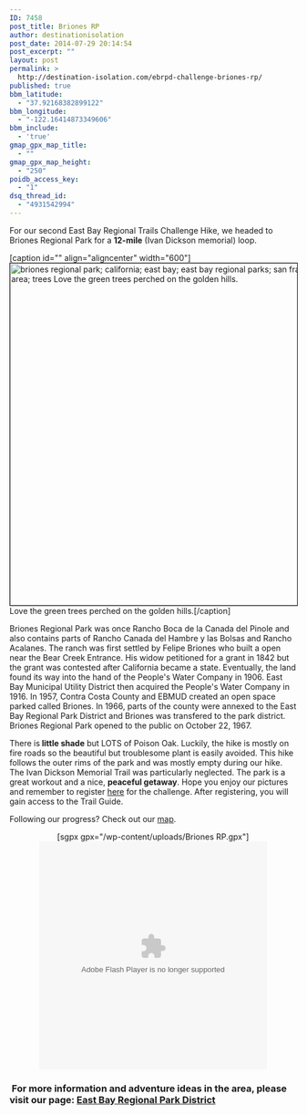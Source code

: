 ```yaml
---
ID: 7458
post_title: Briones RP
author: destinationisolation
post_date: 2014-07-29 20:14:54
post_excerpt: ""
layout: post
permalink: >
  http://destination-isolation.com/ebrpd-challenge-briones-rp/
published: true
bbm_latitude:
  - "37.92168382899122"
bbm_longitude:
  - "-122.16414873349606"
bbm_include:
  - 'true'
gmap_gpx_map_title:
  - ""
gmap_gpx_map_height:
  - "250"
poidb_access_key:
  - "1"
dsq_thread_id:
  - "4931542994"
---
```

For our second East Bay Regional Trails Challenge Hike, we headed to Briones Regional Park for a <strong>12-mile</strong> (Ivan Dickson memorial) loop.

[caption id="" align="aligncenter" width="600"]<a href="http://photos.destination-isolation.com/East-Bay-Regional-Park-Distric/Briones-RP/i-nR6q2KH" target="_blank"><img class="aligncenter" style="border: 1px solid black;" title="DSC_1041.jpg" src="http://photos.destination-isolation.com/East-Bay-Regional-Park-Distric/Briones-RP/i-nR6q2KH/0/M/DSC_1041-M.jpg" alt="briones regional park; california; east bay; east bay regional parks; san francisco bay area; trees Love the green trees perched on the golden hills." width="600" /></a> Love the green trees perched on the golden hills.[/caption]

Briones Regional Park was once Rancho Boca de la Canada del Pinole and also contains parts of Rancho Canada del Hambre y las Bolsas and Rancho Acalanes. The ranch was first settled by Felipe Briones who built a open near the Bear Creek Entrance. His widow petitioned for a grant in 1842 but the grant was contested after California became a state. Eventually, the land found its way into the hand of the People's Water Company in 1906. East Bay Municipal Utility District then acquired the People's Water Company in 1916. In 1957, Contra Costa County and EBMUD created an open space parked called Briones. In 1966, parts of the county were annexed to the East Bay Regional Park District and Briones was transfered to the park district. Briones Regional Park opened to the public on October 22, 1967.

There is<strong> little shade</strong> but LOTS of Poison Oak. Luckily, the hike is mostly on fire roads so the beautiful but troublesome plant is easily avoided. This hike follows the outer rims of the park and was mostly empty during our hike. The Ivan Dickson Memorial Trail was particularly neglected. The park is a great workout and a nice, <strong>peaceful getaway</strong>. Hope you enjoy our pictures and remember to register <a title="EBRPD Foundation" href="http://www.regionalparksfoundation.org/" target="_blank">here</a> for the challenge. After registering, you will gain access to the Trail Guide.

Following our progress? Check out our <a title="Trail Challenge Map" href="http://multiplottr.com/?map_id=55625&amp;" target="_blank">map</a>.
<div align="center">[sgpx gpx="/wp-content/uploads/Briones RP.gpx"]</div>
<div align="center"><object id="ssidx" width="400" height="400" classid="clsid:D27CDB6E-AE6D-11cf-96B8-444553540000"><param name="movie" value="http://cdn.smugmug.com/ria/ShizamSlides-2013072402.swf" /><param name="flashVars" value="AlbumID=44307702&amp;AlbumKey=NSgvR2&amp;transparent=true&amp;bgColor=&amp;borderThickness=&amp;borderColor=&amp;useInside=&amp;endPoint=&amp;mainHost=cdn.smugmug.com&amp;VersionNos=2013072402&amp;width=400&amp;height=400&amp;clickToImage=true&amp;captions=true&amp;showThumbs=true&amp;autoStart=true&amp;showSpeed=true&amp;pageStyle=black&amp;showButtons=true&amp;randomStart=false&amp;randomize=true&amp;splash=http%3A%2F%2Fwww.smugmug.com%2Fimg%2Fria%2FShizamSlides%2Fsmugmug_black.png&amp;splashDelay=0&amp;crossFadeSpeed=350" /><param name="wmode" value="transparent" /><param name="allowNetworking" value="all" /><param name="allowScriptAccess" value="always" /><embed src="http://cdn.smugmug.com/ria/ShizamSlides-2013072402.swf" flashvars="AlbumID=44307702&amp;AlbumKey=NSgvR2&amp;transparent=true&amp;bgColor=&amp;borderThickness=&amp;borderColor=&amp;useInside=&amp;endPoint=&amp;mainHost=cdn.smugmug.com&amp;VersionNos=2013072402&amp;width=400&amp;height=400&amp;clickToImage=true&amp;captions=true&amp;showThumbs=true&amp;autoStart=true&amp;showSpeed=true&amp;pageStyle=black&amp;showButtons=true&amp;randomStart=false&amp;randomize=true&amp;splash=http%3A%2F%2Fwww.smugmug.com%2Fimg%2Fria%2FShizamSlides%2Fsmugmug_black.png&amp;splashDelay=0&amp;crossFadeSpeed=350" width="400" height="400" wmode="transparent" type="application/x-shockwave-flash" allowscriptaccess="always" allownetworking="all" /></object></div>
<h3> For more information and adventure ideas in the area, please visit our page: <a title="East Bay RPD" href="http://destination-isolation.com/regional-guides/east-bay-rpd/">East Bay Regional Park District</a></h3>
